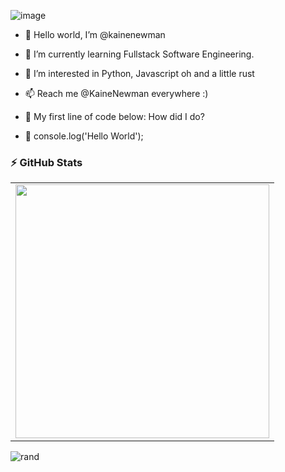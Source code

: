 
![image](https://user-images.githubusercontent.com/84067506/189904424-feeb4665-9b1a-4625-afec-572c01217b0a.png)








- 👋 Hello world, I’m @kainenewman

- 👀 I’m currently learning Fullstack Software Engineering.

- 🌱 I’m interested in Python, Javascript oh and a little rust

- 📫 Reach me @KaineNewman everywhere :)

- 🔨 My first line of code below: How did I do?

- 💭 console.log('Hello World');

### :zap: GitHub Stats
  <table>
    <tr>
        </td>
        <td><img width="406px" align="center" src="https://github-readme-stats.vercel.app/api?username=kainenewman&hide=html&layout=full&theme=dark"/></td>
    </tr>   
  </table>

![rand](https://rand-xyz.now.sh/api/hello)
<!-- 
<!--
### :zap: GitHub Stats

<a href="https://app.daily.dev/kainenewman"><img src="https://api.daily.dev/devcards/83c0484c90df4e99a97d69319d2b2431.png?r=3gm" width="400" alt="Kaine Newman's Dev Card"/></a>
